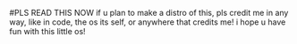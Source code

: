 #PLS READ THIS NOW
if u plan to make a distro of this, pls credit me in any way, like in code, the os its self, or anywhere that credits me! i hope u have fun with this little os!
